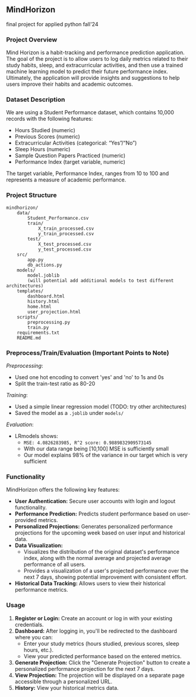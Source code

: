 ## MindHorizon 
final project for applied python fall'24

### Project Overview

Mind Horizon is a habit-tracking and performance prediction application. The goal of the project is to allow users to log daily metrics related to their study habits, sleep, and extracurricular activities, and then use a trained machine learning model to predict their future performance index. Ultimately, the application will provide insights and suggestions to help users improve their habits and academic outcomes.

### Dataset Description

We are using a Student Performance dataset, which contains 10,000 records with the following features:
- Hours Studied (numeric)
- Previous Scores (numeric)
- Extracurricular Activities (categorical: “Yes”/“No”)
- Sleep Hours (numeric)
- Sample Question Papers Practiced (numeric)
- Performance Index (target variable, numeric)

The target variable, Performance Index, ranges from 10 to 100 and represents a measure of academic performance.

### Project Structure
```
mindhorizon/
    data/
        Student_Performance.csv
        train/
            X_train_processed.csv
            y_train_processed.csv
        test/
            X_test_processed.csv
            y_test_processed.csv
    src/
        app.py
        db_actions.py
    models/
        model.joblib
        (will potential add additional models to test different architectures)
    templates/
        dashboard.html
        history.html
        home.html
        user_projection.html
    scripts/
        preprocessing.py
        train.py
    requirements.txt
    README.md
```

### Preprocess/Train/Evaluation (Important Points to Note)

*Preprocessing*:
- Used one hot encoding to convert 'yes' and 'no' to 1s and 0s
- Split the train-test ratio as 80-20

*Training*:
- Used a simple linear regression model (TODO: try other architectures)
- Saved the model as a `.joblib` under `models/`

*Evaluation*:
- LRmodels shows:
    - `MSE: 4.0826283985, R^2 score: 0.9889832909573145`
    - With our data range being [10,100] MSE is sufficiently small
    - Our model explains 98% of the variance in our target which is very sufficient

### Functionality

MindHorizon offers the following key features:

*   **User Authentication:** Secure user accounts with login and logout functionality.
*   **Performance Prediction:** Predicts student performance based on user-provided metrics.
*   **Personalized Projections:** Generates personalized performance projections for the upcoming week based on user input and historical data.
*   **Data Visualization:**
    *   Visualizes the distribution of the original dataset's performance index, along with the normal average and projected average performance of all users.
    *   Provides a visualization of a user's projected performance over the next 7 days, showing potential improvement with consistent effort.
*   **Historical Data Tracking:** Allows users to view their historical performance metrics.

### Usage

1.  **Register or Login:** Create an account or log in with your existing credentials.
2.  **Dashboard:** After logging in, you'll be redirected to the dashboard where you can:
    *   Enter your study metrics (hours studied, previous scores, sleep hours, etc.).
    *   View your predicted performance based on the entered metrics.
3.  **Generate Projection:** Click the "Generate Projection" button to create a personalized performance projection for the next 7 days.
4.  **View Projection:** The projection will be displayed on a separate page accessible through a personalized URL.
5.  **History:** View your historical metrics data.
